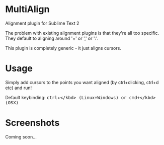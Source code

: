 MultiAlign
==========

Alignment plugin for Sublime Text 2

The problem with existing alignment plugins is that they're all too specific.
They default to aligning around '=' or ',' or ':'.

This plugin is completely generic - it just aligns cursors.

Usage
=====

Simply add cursors to the points you want aligned (by ctrl+clicking, ctrl+d etc)
and run!

Default keybinding: <kbd>ctrl</kbd>+<kbd>\</kbd> (Linux+Windows) or <kbd>cmd</kbd>+<kbd>\</kbd> (OSX)

Screenshots
===========

Coming soon...